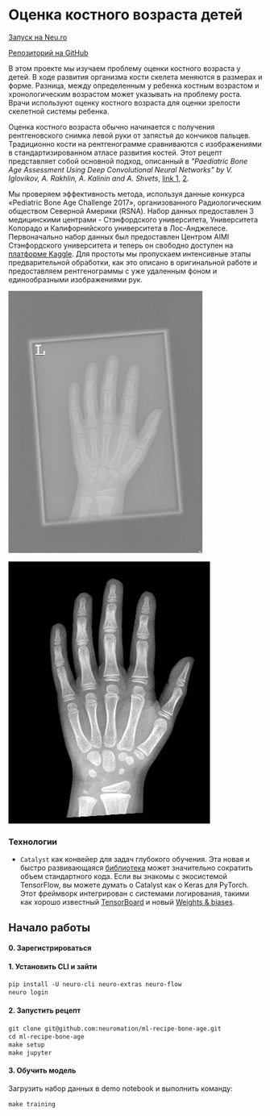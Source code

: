 # Оценка костного возраста детей

[Запуск на Neu.ro](https://apps.neu.ro/ml-recipes/bone-age)

[Репозиторий на GitHub](https://github.com/neuromation/ml-recipe-bone-age)

В этом проекте мы изучаем проблему оценки костного возраста у детей. В ходе развития организма кости скелета меняются в размерах и форме. Разница, между определенным у ребенка костным возрастом и хронологическим возрастом может указывать на проблему роста. Врачи используют оценку костного возраста для оценки зрелости скелетной системы ребенка.

Оценка костного возраста обычно начинается с получения рентгеновского снимка левой руки от запястья до кончиков пальцев. Традиционно кости на рентгенограмме сравниваются с изображениями в стандартизированном атласе развития костей. Этот рецепт представляет собой основной подход, описанный в _"Paediatric Bone Age Assessment Using Deep Convolutional Neural Networks" by V. Iglovikov, A. Rakhlin, A. Kalinin and A. Shvets_, [link 1](https://link.springer.com/chapter/10.1007%2F978-3-030-00889-5_34), [2](https://www.biorxiv.org/content/biorxiv/early/2018/06/20/234120.full.pdf).

Мы проверяем эффективность метода, используя данные конкурса «Pediatric Bone Age Challenge 2017», организованного Радиологическим обществом Северной Америки \(RSNA\). Набор данных предоставлен 3 медицинскими центрами - Стэнфордского университета, Университета Колорадо и Калифорнийского университета в Лос-Анджелесе. Первоначально набор данных был предоставлен Центром AIMI Стэнфордского университета и теперь он свободно доступен на [платформе Kaggle](https://kaggle.com/kmader/rsna-bone-age). Для простоты мы пропускаем интенсивные этапы предварительной обработки, как это описано в оригинальной работе и предоставляем рентгенограммы с уже удаленным фоном и единообразными изображениями рук.

![Original radiograph of a hand of 82 month old \(approx. 7 y.o.\) girl](../.gitbook/assets/1381_original.png)

![Preprocessed radiograph of a hand of 82 month old \(approx. 7 y.o.\) girl](../.gitbook/assets/1381_preprocessed.png)

### Технологии

* `Catalyst` как конвейер для задач глубокого обучения. Эта новая и быстро развивающаяся [библиотека](https://github.com/catalyst-team/catalyst) может значительно сократить объем стандартного кода. Если вы знакомы с экосистемой TensorFlow, вы можете думать о Catalyst как о Keras для PyTorch. Этот фреймворк интегрирован с системами логирования, такими как хорошо известный [TensorBoard](https://www.tensorflow.org/tensorboard) и новый [Weights & biases](https://www.wandb.com/).

## Начало работы

#### 0. Зарегистрироваться

#### 1. Установить CLI и зайти

```text
pip install -U neuro-cli neuro-extras neuro-flow
neuro login
```

#### 2. Запустить рецепт

```text
git clone git@github.com:neuromation/ml-recipe-bone-age.git
cd ml-recipe-bone-age
make setup
make jupyter
```

#### 3. Обучить модель

Загрузить набор данных в demo notebook и выполнить команду:

```text
make training
```

